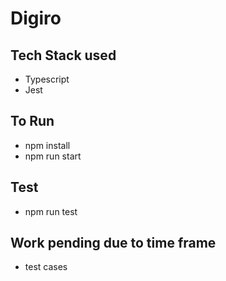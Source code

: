 # Digiro


## Tech Stack used
- Typescript
- Jest

## To Run
- npm install
- npm run start

## Test
- npm run test

## Work pending due to time frame
- test cases 
